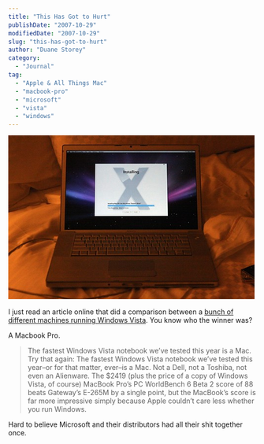 ```yaml
---
title: "This Has Got to Hurt"
publishDate: "2007-10-29"
modifiedDate: "2007-10-29"
slug: "this-has-got-to-hurt"
author: "Duane Storey"
category:
  - "Journal"
tag:
  - "Apple & All Things Mac"
  - "macbook-pro"
  - "microsoft"
  - "vista"
  - "windows"
---
```


[![](_images/this-has-got-to-hurt-1.jpg)](http://www.flickr.com/photos/duanestorey/1787331356/)

I just read an article online that did a comparison between a [bunch of different machines running Windows Vista](http://www.pcworld.com/article/id,136649-page,3-c,notebooks/article.html). You know who the winner was?

A Macbook Pro.

> The fastest Windows Vista notebook we’ve tested this year is a Mac. Try that again: The fastest Windows Vista notebook we’ve tested this year–or for that matter, ever–is a Mac. Not a Dell, not a Toshiba, not even an Alienware. The $2419 (plus the price of a copy of Windows Vista, of course) MacBook Pro’s PC WorldBench 6 Beta 2 score of 88 beats Gateway’s E-265M by a single point, but the MacBook’s score is far more impressive simply because Apple couldn’t care less whether you run Windows.

Hard to believe Microsoft and their distributors had all their shit together once.